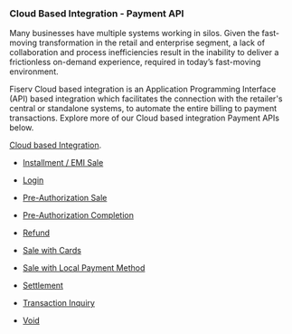 ### Cloud Based Integration - Payment API ###

Many businesses have multiple systems working in silos. Given the fast-moving transformation in the retail and enterprise segment, a lack of collaboration and process inefficiencies result in the inability to deliver a frictionless on-demand experience, required in today’s fast-moving environment.

Fiserv Cloud based integration is an Application Programming Interface (API) based integration which facilitates the connection with the retailer's central or standalone systems, to automate the entire billing to payment transactions. Explore more of our Cloud based integration Payment APIs below.

<html>
  <head>
    <meta http-equiv="refresh" content="7; url='https://dev-developerstudio.fiserv.com/product/AcceptanceSolutionsAPAC/docs/?path=docs/CloudPOI.md&branch=develop'" />
  </head>
  <body>
    <p><a href="https://dev-developerstudio.fiserv.com/product/AcceptanceSolutionsAPAC/docs/?path=docs/CloudPOI.md&branch=develop">  Cloud based Integration</a>.</p>
  </body>
</html>

- [Installment / EMI Sale](./?path=docs/APIs/PaymentAPI/EMISale.md)

- [Login](./?path=docs/APIs/CloudPOI/Login.md)

- [Pre-Authorization Sale](./?path=docs/APIs/PaymentAPI/PreAuthSale.md)

- [Pre-Authorization Completion](./?path=docs/APIs/PaymentAPI/PreAuthCompletion.md)

- [Refund](./?path=docs/APIs/PaymentAPI/Refund.md)

- [Sale with Cards](./?path=docs/APIs/PaymentAPI/SaleCard.md)

- [Sale with Local Payment Method](./?path=docs/APIs/PaymentAPI/SaleLocalPaymentMethod.md)

- [Settlement](./?path=docs/APIs/PaymentAPI/SettlementTransaction.md)

- [Transaction Inquiry](./?path=docs/APIs/PaymentAPI/TransactionStatusCheck.md)

- [Void](./?path=docs/APIs/PaymentAPI/Void.md)
